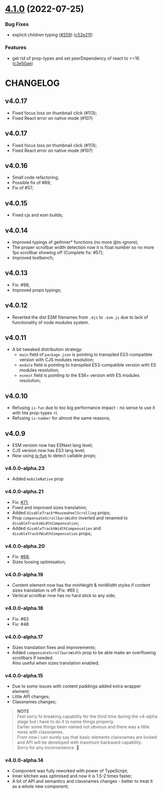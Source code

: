 # [4.1.0](https://github.com/xobotyi/react-scrollbars-custom/compare/v4.0.25...v4.1.0) (2022-07-25)


### Bug Fixes

* explicit children typing ([#259](https://github.com/xobotyi/react-scrollbars-custom/issues/259)) ([c52e21f](https://github.com/xobotyi/react-scrollbars-custom/commit/c52e21f6be4c0630a83c2de6d82d8ee1a5c19699))


### Features

* get rid of prop-types and set peerDependency of react to >=16 ([c3e50ae](https://github.com/xobotyi/react-scrollbars-custom/commit/c3e50ae0a57372598be6b5dfef0434c874c1a47a))

# CHANGELOG

## v4.0.17

- Fixed focus loss on thumbnail click (#113);
- Fixed React error on native mode (#107)

## v4.0.17

- Fixed focus loss on thumbnail click (#113);
- Fixed React error on native mode (#107)

## v4.0.16

- Small code refactoring;
- Possible fix of #89;
- Fix of #57;

## v4.0.15

- Fixed cjs and esm builds;

## v4.0.14

- Improved typings of getInner\* functions (no more @ts-ignore);
- The proper scrollbar width detection now it is float number so no more 1px scrollbar showing off (Complete fix: #57);
- Improved testbench;

## v4.0.13

- Fix: #98;
- Improved props typings;

## v4.0.12

- Reverted the dist ESM filenames from `.mjs` to `.esm.js` due to lack of functionality of node modules system.

## v4.0.11

- A bit tweaked distribution strategy:
  - `main` field of `package.json` is pointing to transpiled ES3-compatible version with CJS modules resolution;
  - `module` field is pointing to transpiled ES3-compatible version with ES modules resolution;
  - `esnext` field is pointing to the ES6+ version with ES modules resolution;

## v4.0.10

- Refusing `is-fun` due to too big performance impact - no sense to use it with hte prop-types =\
- Refusing `is-number` for almost the same reasons;

## v4.0.9

- ESM version now has ESNext lang level;
- CJS version now has ES3 lang level;
- Now using [is-fun](https://github.com/xobotyi/is-fun) to detect callable props;

### v4.0.0-alpha.23

- Added `mobileNative` prop

### v4.0.0-alpha.21

- Fix: [#71](https://github.com/xobotyi/react-scrollbars-custom/issues/71);
- Fixed and improved sizes translation;
- Added `disableTrack*MousewheelScrolling` props;
- Prop `compensateScrollbarsWidth` inverted and renamed to `disableTracksWidthCompensation`;
- Added `disableTrackXWidthCompensation` and `disableTrackYWidthCompensation` props;

### v4.0.0-alpha.20

- Fix: [#68](https://github.com/xobotyi/react-scrollbars-custom/issues/68);
- Sizes loosing optimisation;

### v4.0.0-alpha.19

- Content element now has the minHeight & minWidth styles if content sizes translation is off (Fix: #65 );
- Vertical scrollbar now has no hard stick to any side;

### v4.0.0-alpha.18

- Fix: #63
- Fix: #48

### v4.0.0-alpha.17

- Sizes translation fixes and improvements;
- Added `compensateScrollbarsWidth` prop to be able make an overflowing scrollbars if needed.  
  Also useful when sizes translation enabled;

### v4.0.0-alpha.15

- Due to some issues with content paddings added extra wrapper element;
- Little API changes;
- Classnames changes;

> **NOTE**  
> Feel sorry fo breaking capability for the third time during the v4-alpha stage but i have to do it to name things properly.  
> Earlier some things been named not obvious and there was a little mess with classnames.  
> From now i can surely say that basic elements classnames are locked and API will be developed with maximum backward capability.  
> Sorry for any inconvenience. 🙏

### v4.0.0-alpha.14

- Component was fully reworked with power of TypeScript;
- Inner kitchen was optimised and now it is 1.5-2 times faster;
- A lot of API and semantics and classnames changes - better to treat it as a whole new component;
